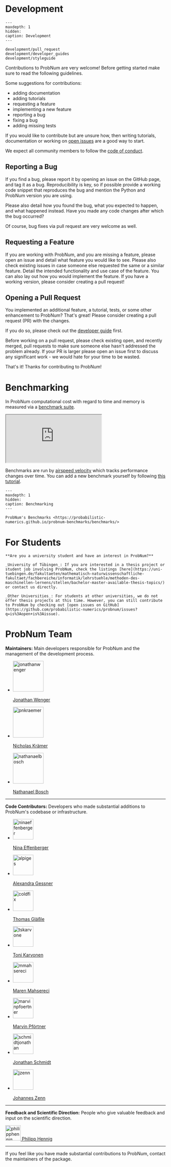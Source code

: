 # Development

```{toctree}
---
maxdepth: 1
hidden:
caption: Development
---

development/pull_request
development/developer_guides
development/styleguide
```

Contributions to ProbNum are very welcome! Before getting started make sure to read the following guidelines.

Some suggestions for contributions:

- adding documentation
- adding tutorials
- requesting a feature
- implementing a new feature
- reporting a bug
- fixing a bug
- adding missing tests

If you would like to contribute but are unsure how, then writing tutorials, documentation or working on
[open issues](https://github.com/probabilistic-numerics/probnum/issues) are a good way to start.

We expect all community members to follow the [code of conduct](https://github.com/probabilistic-numerics/probnum/blob/ddada486a0b8bdca0bedfef131344ddd5dad9981/CODE_OF_CONDUCT.md).


## Reporting a Bug
If you find a bug, please report it by opening an issue on the GitHub page, and tag it as a bug.
Reproducibility is key, so if possible provide a working code snippet that reproduces the bug and mention the
Python and ProbNum version you are using.

Please also detail how you found the bug, what you expected to happen, and what happened instead. Have you made any
code changes after which the bug occurred?

Of course, bug fixes via pull request are very welcome as well.

## Requesting a Feature
If you are working with ProbNum, and you are missing a feature, please open an issue and detail what feature you
would like to see. Please also check existing issues in case someone else requested the same or a similar feature.
Detail the intended functionality and use case of the feature.
You can also lay out how you would implement the feature.
If you have a working version, please consider creating a pull request!

## Opening a Pull Request

You implemented an additional feature, a tutorial, tests, or some other enhancement to ProbNum? That's great!
Please consider creating a pull request (PR) with the changes.

If you do so, please check out the
[developer guide](development/pull_request) first.

Before working on a pull request, please check existing open, and recently merged, pull requests to make sure
someone else hasn't addressed the problem already.
If your PR is larger please open an issue first to discuss any significant work - we would hate
for your time to be wasted.

That's it! Thanks for contributing to ProbNum!


# Benchmarking

In ProbNum computational cost with regard to time and memory is measured via a [benchmark suite](https://probabilistic-numerics.github.io/probnum-benchmarks/benchmarks/).

<div>
	<iframe class="benchmark-preview" src="https://probabilistic-numerics.github.io/probnum-benchmarks/benchmarks/" allowfullscreen>
		<a href="https://probabilistic-numerics.github.io/probnum-benchmarks/benchmarks/">ProbNum's Benchmarks</a>
	</iframe>
</div>

Benchmarks are run by [airspeed velocity](https://asv.readthedocs.io/en/stable/) which tracks performance changes over time. You can add a new benchmark yourself by following [this tutorial](https://asv.readthedocs.io/en/stable/writing_benchmarks.html).


```{toctree}
---
maxdepth: 1
hidden:
caption: Benchmarking
---

ProbNum's Benchmarks <https://probabilistic-numerics.github.io/probnum-benchmarks/benchmarks/>
```

# For Students

```{note}
**Are you a university student and have an interest in ProbNum?**

_University of Tübingen_: If you are interested in a thesis project or student job involving ProbNum, check the listings [here](https://uni-tuebingen.de/fakultaeten/mathematisch-naturwissenschaftliche-fakultaet/fachbereiche/informatik/lehrstuehle/methoden-des-maschinellen-lernens/stellen/bachelor-master-available-thesis-topics/) or contact us directly.

_Other Universities_: For students at other universities, we do not offer thesis projects at this time. However, you can still contribute to ProbNum by checking out [open issues on GitHub](https://github.com/probabilistic-numerics/probnum/issues?q=is%3Aopen+is%3Aissue).

```

# ProbNum Team

**Maintainers:** Main developers responsible for ProbNum and the management of the development process.

<div class="authorlist text-center">
	<ul>
		<li>
			<a href="https://github.com/jonathanwenger">
				<img class="avatar" alt="jonathanwenger" src="https://github.com/jonathanwenger.png?v=3&s=96" width="96" height="96" />
				<p>Jonathan Wenger</p>
			</a>
		</li>
		<li>
			<a href="https://github.com/pnkraemer">
				<img class="avatar" alt="pnkraemer" src="https://github.com/pnkraemer.png?v=3&s=96" width="96" height="96" />
				<p>Nicholas Krämer</p>
			</a>
		</li>
		<li>
			<a href="https://github.com/nathanaelbosch">
				<img class="avatar" alt="nathanaelbosch" src="https://github.com/nathanaelbosch.png?v=3&s=96" width="96" height="96" />
				<p>Nathanael Bosch</p>
			</a>
		</li>
	</ul>
</div>
<div style="clear: both"></div>

---

**Code Contributors:** Developers who made substantial additions to ProbNum's codebase or infrastructure.

<div class="authorlist text-center">
	<ul>
		<li>
			<a href="https://github.com/ninaeffenberger">
				<img class="avatar" alt="ninaeffenberger" src="https://github.com/ninaeffenberger.png?v=3&s=96" width="64" height="64" />
				<p>Nina Effenberger</p>
			</a>
		</li>
		<li>
			<a href="https://github.com/alpiges">
				<img class="avatar" alt="alpiges" src="https://github.com/alpiges.png?v=3&s=96" width="64" height="64" />
				<p>Alexandra Gessner</p>
			</a>
		</li>
		<li>
			<a href="https://github.com/coldfix">
				<img class="avatar" alt="coldfix" src="https://github.com/coldfix.png?v=3&s=96" width="64" height="64" />
				<p>Thomas Gläßle</p>
			</a>
		</li>
		<li>
			<a href="https://github.com/tskarvone">
				<img class="avatar" alt="tskarvone" src="https://github.com/tskarvone.png?v=3&s=96" width="64" height="64" />
				<p>Toni Karvonen</p>
			</a>
		</li>
		<li>
			<a href="https://github.com/mmahsereci">
				<img class="avatar" alt="mmahsereci" src="https://github.com/mmahsereci.png?v=3&s=96" width="64" height="64" />
				<p>Maren Mahsereci</p>
			</a>
		</li>
		<li>
			<a href="https://github.com/marvinpfoertner">
				<img class="avatar" alt="marvinpfoertner" src="https://github.com/marvinpfoertner.png?v=3&s=96" width="64" height="64" />
				<p>Marvin Pförtner</p>
			</a>
		</li>
		<li>
			<a href="https://github.com/schmidtjonathan">
				<img class="avatar" alt="schmidtjonathan" src="https://github.com/schmidtjonathan.png?v=3&s=96" width="64" height="64" />
				<p>Jonathan Schmidt</p>
			</a>
		</li>
		<li>
			<a href="https://github.com/jzenn">
				<img class="avatar" alt="jzenn" src="https://github.com/jzenn.png?v=3&s=96" width="64" height="64" />
				<p>Johannes Zenn</p>
			</a>
		</li>
	</ul>
</div>
<div style="clear: both"></div>

---

**Feedback and Scientific Direction:** People who give valuable feedback and input on the scientific direction.

<div>
	<a href="https://github.com/philipphennig">
		<img class="avatar" alt="philipphennig" src="https://github.com/philipphennig.png?v=3&s=96" width="48" height="48" />
		Philipp Hennig
	</a>
</div>

---

If you feel like you have made substantial contributions to ProbNum, contact the maintainers of the package.
